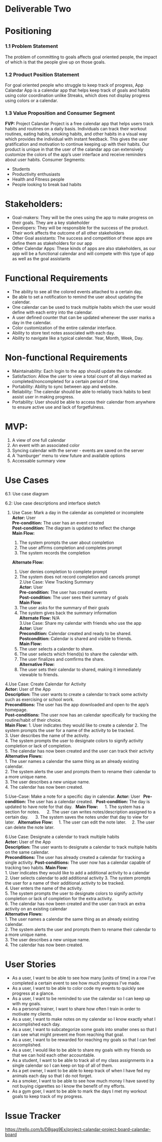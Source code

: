 # Deliverable Two

# Positioning  
### 1.1  Problem Statement  
The problem of committing to goals affects goal oriented people, the impact of which is that the people give up on those goals.  

### 1.2  Product Position Statement  
For goal oriented people who struggle to keep track of progress, App Calandar App is a calendar app that helps keep track of goals and habits using color coordination unlike Streaks, which does not display progress using colors or a calendar.  

### 1.3  Value Proposition and Consumer Segment
**FVP:** Project Calandar Project is a free calendar app that helps users track habits and routines on a daily basis. Individuals can track their workout routines, eating habits, smoking habits, and other habits in a visual way which provides the individual with instant feedback. This gives the user gratification and motivation to continue keeping up with their habits. Our product is unique in that the user of the calandar app can extensively customize the colors of the app’s user interface and receive reminders about user habits.
Consumer Segments:
- Students
- Productivity enthusiasts
- Health and Fitness people
- People looking to break bad habits  

# Stakeholders:
- Goal-makers: They will be the ones using the app to make progress on their goals. They are a key stakeholder  
- Developers: They will be responsible for the success of the product. Their work affects the outcome of all other stakeholders  
- Other Goal assistants: The success and competition of these apps are define them as stakeholders for our app  
- Other Calendar Apps: These kinds of apps are also stakeholders, as our app will be a functional calendar and will compete with this type of app as well as the goal assistants  

# Functional Requirements  
- The ability to see all the colored events attached to a certain day.
- Be able to set a notification to remind the user about updating the calendar.
- One calendar can be used to track multiple habits which the user would define with each entry into the calendar.
- A user defined counter that can be updated whenever the user marks a day in the calendar.
- Color customization of the entire calendar interface.
- Ability to store text notes associated with each day.
- Ability to navigate like a typical calendar. Year, Month, Week, Day. 
# Non-functional Requirements  
- Maintainability: Each login to the app should update the calendar.
- Satisfaction: Allow the user to view a total count of all days marked as completed/noncompleted for a certain period of time.
- Portability: Ability to sync between app and website.
- Reliability: The calendar should be able to reliably track habits to best assist user in making progress.
- Portability: User should be able to access their calendar from anywhere to ensure active use and lack of forgetfulness.
# MVP: 
1. A view of one full calendar  
2. An event with an associated color  
3. Syncing calendar with the server - events are saved on the server  
4. A 'hamburger' menu to view future and available options
5. Accessable summary view

# Use Cases  
6.1: Use case diagram  

6.2: Use case descriptions and interface sketch  
1. Use Case: Mark a day in the calendar as completed or incomplete  
   **Actor:** User  
   **Pre-condition:** The user has an event created  
   **Post-condition:** The diagram is updated to reflect the change  
   **Main Flow:**  
   	 1. The system prompts the user about completion  
	 2. The user affirms completion and completes prompt  
	 3. The system records the completion  

   **Alternate Flow:**  
   	 1. User denies completion to complete prompt  
	 2. The system does not record completion and cancels prompt  
2.Use Case: View Tracking Summary  
  **Actor:** User  
  **Pre-condition:** The user has created events  
  **Post-condition:** The user sees their summary of goals  
  **Main Flow:**  
  	1. The user asks for the summary of their goals  
	2. The system gives back the summary information  
  **Alternate Flow:** N/A  
3.Use Case: Share my calendar with friends who use the app  
  **Actor:** User  
  **Precondition:** Calendar created and ready to be shared.  
  **Postcondition:** Calendar is shared and visible to friends.  
  **Main Flow:**  
     1. The user selects a calander to share.  
     2. The user selects which friend(s) to share the calendar with.  
     3. The user finalizes and comfirms the share.  
  **Alternative Flow:**
     1. The user sets their calendar to shared, making it immediately viewable to friends.

4.Use Case: Create Calendar for Activity    
  **Actor:** User of the App  
  **Description:** The user wants to create a calendar to track some activity such as exercising or school work.  
  **Preconditions:** The user has the app downloaded and open to the app’s homepage.   
  **Post-conditions:** The user now has an calendar specifically for tracking the routine/habit of their choice.  
  **Main Flow:** 
     1. User indicates they would like to create a calendar 
     2. The system prompts the user for a name of the activity to be tracked.  
     3. User describes the name of the activity.  
     4. The system prompts the user to designate colors to signify activity completion or lack of completion.  
     5. The calendar has now been created and the user can track their activity  
 **Alternative Flows:**  
     1. The user names a calendar the same thing as an already existing calendar.  
     2. The system alerts the user and prompts them to rename their calendar to a more unique name.   
     3. The user describes a new unique name.  
     4. The calendar has now been created.  

5.Use-Case: Make a note for a specific day in calendar.
   **Actor:** User
   **Pre-condition:** The user has a calendar created.
   **Post-condition:** The day is updated to have note for that day.
   **Main Flow:**
      1. The system has a section for notes.
      2. The user can writes notes/description assigned to a certain day.
      3. The system saves the notes under that day to view for later.
   **Alternative Flow:**
      1. The user can edit the note later.
      2. The user can delete the note later.

6.Use Case: Designate a calendar to track multiple habits   
   **Actor:** User of the App  
   **Description:** The user wants to designate a calendar to track multiple habits on the same calendar.  
   **Preconditions:** The user has already created a calendar for tracking a single activity.
   **Post-conditions:** The user now has a calendar capable of tracking two habits. 
   **Main Flow:**  
     1. User indicates they would like to add a additional activity to a calendar  
     2. User selects calendar to add additional activity
     3. The system prompts the user for a name of their additional activity to be tracked.  
     4. User enters the name of the activity.  
     5. The system prompts the user to designate colors to signify activity completion or lack of completion for the extra activity.   
     6. The calendar has now been created and the user can track an extra activity on an existing calendar   
  **Alternative Flows:**  
     1. The user names a calendar the same thing as an already existing calendar.  
     2. The system alerts the user and prompts them to rename their calendar to a more unique name.   
     3. The user describes a new unique name.    
     4. The calendar has now been created.  
# User Stories
- As a user, I want to be able to see how many [units of time] in a row I’ve completed a certain event to see how much progress I’ve made.
- As a user, I want to be able to color code my events to quickly see progress at a glance.
- As a user, I want to be reminded to use the calendar so I can keep up with my goals.
- As a personal trainer, I want to share how often I train in order to motivate my clients.
- As a user, I want to make notes on my calendar so I know exactly what I accomplished each day.
- As a user, I want to subcategorize some goals into smaller ones so that I can see what might prevent me from reaching that goal.
- As a user, I want to be rewarded for reaching my goals so that I can feel accomplished.
- As a user, I would like to be able to share my goals with my friends so that we can hold each other accountable.
- As a student, I want to be able to track all of my class assignments in a single calendar so I can keep on top of all of them.
- As a pet owner, I want to be able to keep track of when I have fed my animals each day so that I do not forget.
- As a smoker, I want to be able to see how much money I have saved by not buying cigarettes so I know the benefit of my efforts.
- As a gym goer, I want to be able to mark the days I met my workout goals to keep track of my progress.

# Issue Tracker
https://trello.com/b/DBgag9Ex/project-calandar-project-board-calandar-board
